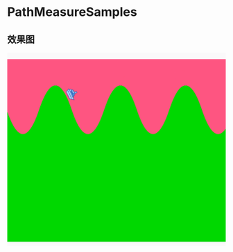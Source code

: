 # PathMeasureSamples

## 效果图
![](https://raw.githubusercontent.com/houtrry/PathMeasureSamples/master/img/gif1.gif)
